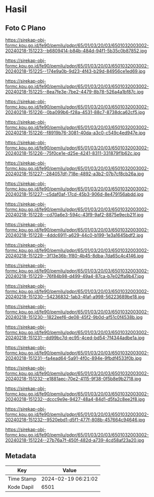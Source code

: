# Hasil

## Foto C Plano

https://sirekap-obj-formc.kpu.go.id/fe90/pemilu/pdpr/65/01/03/20/03/6501032003002-20240218-151223--b6809414-b84b-484d-94f1-5b35c0b87852.jpg

https://sirekap-obj-formc.kpu.go.id/fe90/pemilu/pdpr/65/01/03/20/03/6501032003002-20240218-151225--174e9a0b-9d23-4f43-b29d-84956ce1ed69.jpg

https://sirekap-obj-formc.kpu.go.id/fe90/pemilu/pdpr/65/01/03/20/03/6501032003002-20240218-151225--8ea7fe3e-7be2-4479-8b78-526a4a1bf87c.jpg

https://sirekap-obj-formc.kpu.go.id/fe90/pemilu/pdpr/65/01/03/20/03/6501032003002-20240218-151226--0ba099b6-f28a-4531-88c7-8738dca62cf5.jpg

https://sirekap-obj-formc.kpu.go.id/fe90/pemilu/pdpr/65/01/03/20/03/6501032003002-20240218-151226--f8919b76-3081-40da-a3c0-c549c4ed947e.jpg

https://sirekap-obj-formc.kpu.go.id/fe90/pemilu/pdpr/65/01/03/20/03/6501032003002-20240218-151226--75f0ce1e-d25e-4241-8311-331879f1b62c.jpg

https://sirekap-obj-formc.kpu.go.id/fe90/pemilu/pdpr/65/01/03/20/03/6501032003002-20240218-151227--284057df-718e-4892-a3b2-07b7cf8cb26a.jpg

https://sirekap-obj-formc.kpu.go.id/fe90/pemilu/pdpr/65/01/03/20/03/6501032003002-20240218-151227--c5daf0af-17cd-45b3-906d-8e479156abdd.jpg

https://sirekap-obj-formc.kpu.go.id/fe90/pemilu/pdpr/65/01/03/20/03/6501032003002-20240218-151228--cd70a6e3-594c-43f9-9af2-8875e9ecb21f.jpg

https://sirekap-obj-formc.kpu.go.id/fe90/pemilu/pdpr/65/01/03/20/03/6501032003002-20240218-151228--4ddc6911-a629-44c0-b199-1e3a1645bdf2.jpg

https://sirekap-obj-formc.kpu.go.id/fe90/pemilu/pdpr/65/01/03/20/03/6501032003002-20240218-151229--3f13e36b-1f80-4b45-8dba-7da65c4c4146.jpg

https://sirekap-obj-formc.kpu.go.id/fe90/pemilu/pdpr/65/01/03/20/03/6501032003002-20240218-151229--76f84b98-d499-49a4-87ca-b7e02ffa9b47.jpg

https://sirekap-obj-formc.kpu.go.id/fe90/pemilu/pdpr/65/01/03/20/03/6501032003002-20240218-151230--54236832-1ab3-4faf-a998-56223689be18.jpg

https://sirekap-obj-formc.kpu.go.id/fe90/pemilu/pdpr/65/01/03/20/03/6501032003002-20240218-151230--1822eef6-de08-45f2-9b0d-af51c0f4538b.jpg

https://sirekap-obj-formc.kpu.go.id/fe90/pemilu/pdpr/65/01/03/20/03/6501032003002-20240218-151231--dd99bc7d-ec95-4ced-bd54-7f4344adbe1a.jpg

https://sirekap-obj-formc.kpu.go.id/fe90/pemilu/pdpr/65/01/03/20/03/6501032003002-20240218-151231--fa4ead64-5a91-4f0c-894e-9fbdf4533f0b.jpg

https://sirekap-obj-formc.kpu.go.id/fe90/pemilu/pdpr/65/01/03/20/03/6501032003002-20240218-151232--e1881aec-70e2-4115-9f38-0f5b8e9b2718.jpg

https://sirekap-obj-formc.kpu.go.id/fe90/pemilu/pdpr/65/01/03/20/03/6501032003002-20240218-151232--dccc9e9e-9427-48a4-84d1-d5fa2c8ee2f8.jpg

https://sirekap-obj-formc.kpu.go.id/fe90/pemilu/pdpr/65/01/03/20/03/6501032003002-20240218-151232--9520ebd1-d5f1-477f-808b-457664c94646.jpg

https://sirekap-obj-formc.kpu.go.id/fe90/pemilu/pdpr/65/01/03/20/03/6501032003002-20240218-151224--27b76a7f-450f-482d-a739-4cd58af23a20.jpg


## Metadata

| Key        | Value               |
| ---------- | ------------------- |
| Time Stamp | 2024-02-19 06:21:02 |
| Kode Dapil | 6501                |



